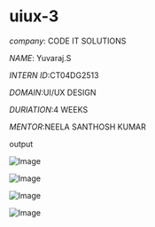 # uiux-3
*company*: CODE IT SOLUTIONS

*NAME*: Yuvaraj.S

*INTERN ID*:CT04DG2513

*DOMAIN*:UI/UX DESIGN

*DURIATION*:4 WEEKS

*MENTOR*:NEELA SANTHOSH KUMAR

output

![Image](https://github.com/user-attachments/assets/757f6834-532f-4de2-bb5f-fe2fb03f86a2)


![Image](https://github.com/user-attachments/assets/94c426ef-f0ed-43a4-8152-1b95f1b334c9)


![Image](https://github.com/user-attachments/assets/12e828ce-25a7-4a88-bdfc-f4fa01fd5dc1)


![Image](https://github.com/user-attachments/assets/e9d62bc3-892a-4637-9d8e-68663f051cae)
